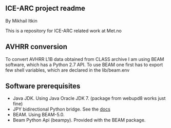 ICE-ARC project readme
----------------------
By Mikhail Itkin

This is a repository for ICE-ARC related work at Met.no


AVHRR conversion
----------------

To convert AVHRR L1B data obtained from CLASS archive I am using BEAM software, which has a Python 2.7 API.
To use BEAM one first has to export few shell variables, which are declared in the lib/beam.env

Software prerequisites
----------------------

 * Java JDK. Using Java Oracle JDK 7. (package from webupd8 works just fine)
 * JPY bidirectional Python bridge. See the [docs](http://jpy.readthedocs.org/en/latest/install.html)
 * BEAM. Using BEAM-5.0.
 * Beam Python Api (beampy). Provided with the BEAM package.
